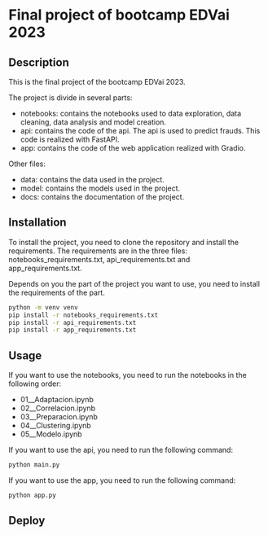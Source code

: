 # Final project of bootcamp EDVai 2023

## Description

This is the final project of the bootcamp EDVai 2023. 

The project is divide in several parts:
- notebooks: contains the notebooks used to data exploration, data cleaning, data analysis and model creation.
- api: contains the code of the api. The api is used to predict frauds. This code is realized with FastAPI.
- app: contains the code of the web application realized with Gradio.

Other files:
- data: contains the data used in the project.
- model: contains the models used in the project.
- docs: contains the documentation of the project.

## Installation

To install the project, you need to clone the repository and install the requirements.
The requirements are in the three files: notebooks_requirements.txt, api_requirements.txt and app_requirements.txt.

Depends on you the part of the project you want to use, you need to install the requirements of the part.

```bash
python -m venv venv
pip install -r notebooks_requirements.txt
pip install -r api_requirements.txt
pip install -r app_requirements.txt
```

## Usage
If you want to use the notebooks, you need to run the notebooks in the following order:
- 01__Adaptacion.ipynb
- 02__Correlacion.ipynb
- 03__Preparacion.ipynb
- 04__Clustering.ipynb
- 05__Modelo.ipynb

If you want to use the api, you need to run the following command:
```bash
python main.py
```

If you want to use the app, you need to run the following command:
```bash
python app.py
```

## Deploy


